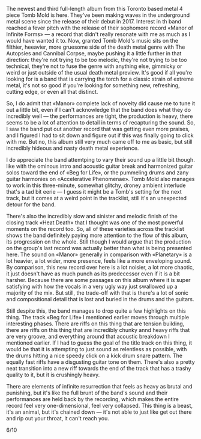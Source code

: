 The newest and third full-length album from this Toronto based metal 4 piece Tomb Mold is here. They've been making waves in the underground metal scene since the release of their debut in 2017. Interest in th band reached a fever pitch with the release of their sophomore record «Manor of Infinite Forms» — a record that didn't really resonate with me as much as I would have wanted it to. Now, granted Tomb Mold's music sits on the filthier, heeavier, more gruesome side of the death metal genre with The Autopsies and Cannibal Corpse, maybe pushing it a little further in that direction: they're not trying to be too melodic, they're not trying to be too technical, they're not to fuse the genre with anything else, gimmicky or weird or just outside of the usual death metal preview. It's good if all you're looking for is a band that is carrying the torch for a classic strain of extreme metal, it's not so good if you're looking for something new, refreshing, cutting edge, or even all that distinct.

So, I do admit that «Manor» complete lack of novelty did cause me to tune it out a little bit, even if I can't acknowledge that the band does what they do incredibly well — the performances are tight, the production is heavy, there seems to be a lot of attention to detail in terms of recapturing the sound. So, I saw the band put out another record that was getting even more praises, and I figured I had to sit down and figure out if this was finally going to click with me. But no, this album still very much came off to me as basic, but still incredibly hideous and nasty death metal experience.

I do appreciate the band attemtping to vary their sound up a little bit though. like with the ominous intro and acoustic guitar break and harmonized guitar solos toward the end of «Beg for Life», or the pummeling drums and zany guitar harmonies on «Accelerative Phenomenae». Tomb Mold also manages to work in this three-minute, somewhat glitchy, droney ambient interlude that's a tad bit eerie — I guess it might be a Tomb's setting for the next track, but it comes at a weird point in the tracklist, still it's an unexpected detour for the band.

There's also the incredibly slow and sinister and melodic finish of the closing track «Heat Death» that I thought was one of the most powerful moments on the record too. So, all of these varieties across the tracklist shows the band definitely paying more attention to the flow of this album, its progression on the whole. Still though I would argue that the production on the group's last record was actually better than what is being presented here. The sound on «Manor» generally in comparison with «Planetary» is a lot heavier, a lot wider, more presence, feels like a more enveloping sound. By comparison, this new record over here is a lot noisier, a lot more chaotic, it just doesn't have as much punch as its predecessor even if it is a bit harsher. Because there are some passages on this album where it is super satisfying with how the vocals in a very ugly way just swallowed up a majority of the mix. But still, the trade-off with that is there's a lot of sonic and compositional detail that is lost and buried in the drums and the guitars.

Still despite this, the band manages to drop quite a few highlights on this thing. The track «Beg for Life» I mentioned earlier moves through multiple interesting phases. There are riffs on this thing that are tension building, there are riffs on this thing that are incredibly chunky annd heavy riffs that are very groove, and everything around that acoustic breakdown I mentioned earlier. If I had to guess the goal of the title track on this thing, it would be that it is attempting to just sound as relentless as possible, with the drums hitting a nice speedy click on a kick drum snare pattern. The equally fast riffs have a disgusting guitar tone on them. There's also a pretty neat transition into a new riff towards the end of the track that has a trashy quality to it, but it is crushingly heavy.

There are elements of infinite resurrection that feels as heavy as brutal and punishing, but it's like the full brunt of the band's sound and their performances are held back by the recording, which makes the entire record feel very one-dimensional, feel very collapsed. This thing is a beast, it's an animal, but it's chained down — it's not able to just like get out there and rip out your throat, it can't reach you.

6/10
